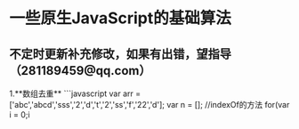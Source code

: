 <h1>一些原生JavaScript的基础算法</h1>
<h2>不定时更新补充修改，如果有出错，望指导（281189459@qq.com）</h2>
1.**数组去重**
```javascript
	var arr =  ['abc','abcd','sss','2','d','t','2','ss','f','22','d'];
			var n = [];
			//indexOf的方法
			for(var i = 0;i<arr.length;i++){
				if(n.indexOf(arr[i])==-1){
					n.push(arr[i]);
				}
			}
			//选择排序
			for(var j = 0;j<arr.length;j++){
				for (var y = j+1;y<arr.length;y++){
					if(arr[j]==arr[y]){
						arr.splice(y,1)
						y--
					}
				}
			}
			console.log(n,arr);
```

